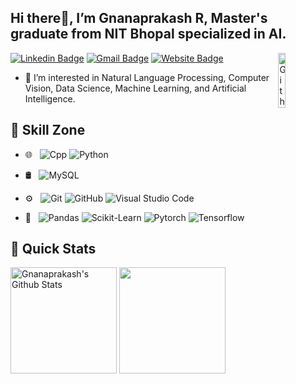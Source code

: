 ## Hi there👋, I’m Gnanaprakash R, Master's graduate from NIT Bhopal specialized in AI.

<img width="15%" align="right" alt="Github" src="https://user-images.githubusercontent.com/48678280/88862734-4903af80-d201-11ea-968b-9c939d88a37c.gif" />

[![Linkedin Badge](https://img.shields.io/badge/-Gnanaprakash_R-blue?style=flat-square&logo=Linkedin&logoColor=white&link=https://www.linkedin.com/in/gnanaprakash-ravi/)](https://www.linkedin.com/in/gnanaprakash-ravi/)
[![Gmail Badge](https://img.shields.io/badge/-Gmail-c14438?style=flat-square&logo=Gmail&logoColor=white&link=mailto:gnana1306@gmail.com)](mailto:gnana1306@gmail.com)
[![Website Badge](https://img.shields.io/badge/-Gnanaprakash_webpage-B7178C?style=flat-square&logo=Jasmine&logoColor=white&link=https://bio.link/r_gnanaprakash)](https://bio.link/r_gnanaprakash)

- 👀 I’m interested in Natural Language Processing, Computer Vision, Data Science, Machine Learning, and Artificial Intelligence.

##  🤹 Skill Zone
- 🌐 &nbsp; 
  ![Cpp](https://img.shields.io/badge/-cpp-333333?style=flat&logo=cplusplus&logoColor=blue)
  ![Python](https://img.shields.io/badge/-python-333333?style=flat&logo=python)
 
- 🛢 &nbsp;
  ![MySQL](https://img.shields.io/badge/-MySQL-333333?style=flat&logo=mysql)

- ⚙️ &nbsp;
  ![Git](https://img.shields.io/badge/-Git-333333?style=flat&logo=git)
  ![GitHub](https://img.shields.io/badge/-GitHub-333333?style=flat&logo=github)
  ![Visual Studio Code](https://img.shields.io/badge/-Visual%20Studio%20Code-333333?style=flat&logo=visual-studio-code&logoColor=007ACC)

- 🔧 &nbsp;
  ![Pandas](https://img.shields.io/badge/-Panda-333333?style=flat&logo=Pandas)
  ![Scikit-Learn](https://img.shields.io/badge/-Scikit--Learn-333333?style=flat&logo=Scikit-Learn)
  ![Pytorch](https://img.shields.io/badge/-PyTorch-333333?style=flat&logo=Pytorch)
  ![Tensorflow](https://img.shields.io/badge/-Tensorflow-333333?style=flat&logo=Tensorflow)

## 🚀 Quick Stats

<p align="left">
<!--   <img height="150px" src="https://github-readme-stats-coral-phi-94.vercel.app/api?username=gnanaprakash-ravi&show_icons=true&hide=contribs,prs&theme=midnight-purple" /> -->
  <img height="170px" src="https://github-readme-stats.vercel.app/api?username=gnanaprakash-ravi&show_icons=true&line_height=21&count_private=true&theme=midnight-purple" alt="Gnanaprakash's Github Stats" />
  <img height="170px" src="https://github-readme-stats-coral-phi-94.vercel.app/api/top-langs/?username=gnanaprakash-ravi&layout=compact&theme=midnight-purple" />
<!--   <img height="170px" src="https://github-readme-stats.vercel.app/api/top-langs/?username=abhinand5&langs_count=6&hide=matlab&count_private=true&theme=midnight-purple" /> -->
</p>
</p>

<!---
gnanaprakash-ravi/gnanaprakash-ravi is a ✨ special ✨ repository because its `README.md` (this file) appears on your GitHub profile.
You can click the Preview link to take a look at your changes.
--->
